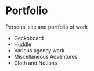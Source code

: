 # Portfolio
Personal site and portfolio of work

+ Geckoboard
+ Huddle
+ Various agency work
+ Miscellaneous Adventures
+ Cloth and Notions
